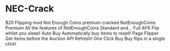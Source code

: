 # NEC-Crack
$20 Flipping mod Not Enough Coins premium cracked
NotEnoughCoins Premium
All the features of NotEnoughCoins Standard and...
Full AFK
Flip whilst you sleep!
Auto Buy
Automatically buy items to resell!
Page Flipper
Get items before the Auction API Refresh!
One Click Buy
Buy flips in a single click!
